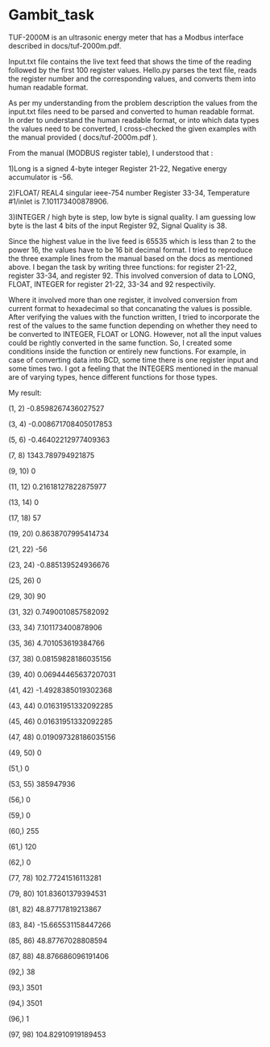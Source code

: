 # Gambit_task

TUF-2000M is an ultrasonic energy meter that has a Modbus interface described in docs/tuf-2000m.pdf.

Input.txt file contains the live text feed that shows the time of the reading followed by the first 100 register values.
Hello.py parses the text file, reads the register number and the corresponding values, and converts them into human readable format. 

As per my understanding from the problem description the values from the input.txt files need to be parsed and converted to human readable format. In order to understand the human readable format, or into which data types the values need to be converted, I cross-checked the given examples with the manual provided ( docs/tuf-2000m.pdf ).

From the manual (MODBUS register table), I understood that :
 
1)Long is a signed 4-byte integer
  Register 21-22, Negative energy accumulator is -56.

2)FLOAT/ REAL4 singular ieee-754 number
  Register 33-34, Temperature #1/inlet is 7.101173400878906.
    
3)INTEGER / high byte is step, low byte is signal quality. I am guessing low byte is the last 4 bits of the input
  Register 92, Signal Quality is 38.
     
Since the highest value in the live feed is 65535 which is less than 2 to the power 16, the values have to be 16 bit decimal format. I tried to reproduce the three example lines from the manual based on the docs as mentioned above. I began the task by writing three functions: for register 21-22, register 33-34, and register 92. This involved conversion of data to LONG, FLOAT, INTEGER for register 21-22, 33-34 and 92 respectivily.
     
Where it involved more than one register, it involved conversion from current format to hexadecimal so that concanating the values is possible. After verifying the values with the function written, I tried to incorporate the rest of the values to the same function depending on whether they need to be converted to INTEGER, FLOAT or LONG. However, not all the input values could be rightly converted in the same function. So, I created some conditions inside the function or entirely new functions. For example, in case of converting data into BCD, some time there is one register input and some times two. I got a feeling that the INTEGERS mentioned in the manual are of varying types, hence different functions for those types.

My result:

(1, 2) -0.8598267436027527 

(3, 4) -0.008671708405017853

(5, 6) -0.46402212977409363

(7, 8) 1343.789794921875

(9, 10) 0

(11, 12) 0.21618127822875977

(13, 14) 0

(17, 18) 57

(19, 20) 0.8638707995414734

(21, 22) -56

(23, 24) -0.885139524936676

(25, 26) 0

(29, 30) 90

(31, 32) 0.7490010857582092

(33, 34) 7.101173400878906

(35, 36) 4.701053619384766

(37, 38) 0.08159828186035156

(39, 40) 0.06944465637207031

(41, 42) -1.4928385019302368

(43, 44) 0.01631951332092285

(45, 46) 0.01631951332092285

(47, 48) 0.019097328186035156

(49, 50) 0

(51,) 0

(53, 55) 385947936

(56,) 0

(59,) 0

(60,) 255

(61,) 120

(62,) 0

(77, 78) 102.77241516113281

(79, 80) 101.83601379394531

(81, 82) 48.87717819213867

(83, 84) -15.665531158447266

(85, 86) 48.87767028808594

(87, 88) 48.876686096191406

(92,) 38

(93,) 3501

(94,) 3501

(96,) 1

(97, 98) 104.82910919189453

